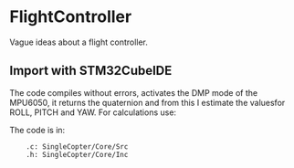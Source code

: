 # FlightController
Vague ideas about a flight controller.

##  Import with STM32CubeIDE

The code compiles without errors, activates the DMP mode of the MPU6050, it returns the quaternion and from this I estimate the values ​​for ROLL, PITCH and YAW.
For calculations use:

The code is in:
        
        .c: SingleCopter/Core/Src
        .h: SingleCopter/Core/Inc
